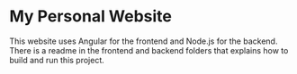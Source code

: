 # My Personal Website 

This website uses Angular for the frontend and Node.js for the backend. There is a readme in the frontend and backend folders that explains how to build and run this project.
